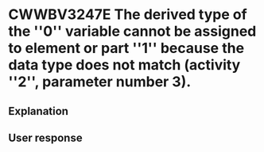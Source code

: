 # CWWBV3247E The derived type of the ''0'' variable cannot be assigned to element or part ''1'' because the data type does not match (activity ''2'', parameter number 3).

## Explanation

## User response